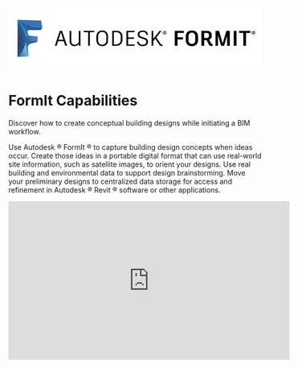 ![](/assets/b5030b43-df24-4259-ad6a-94bcad61bc78.png)

# FormIt Capabilities

Discover how to create conceptual building designs while initiating a BIM workflow.

Use Autodesk ®  FormIt ® to capture building design concepts when ideas occur. Create those ideas in a portable digital format that can use real-world site information, such as satellite images, to orient your designs. Use real building and environmental data to support design brainstorming. Move your preliminary designs to centralized data storage for access and refinement in Autodesk ®  Revit ®  software or other applications.

<iframe width="560" height="315" src="https://www.youtube.com/embed/dg1Wquse1QY?rel=0&amp;showinfo=0" frameborder="0" allow="autoplay; encrypted-media" allowfullscreen></iframe>


